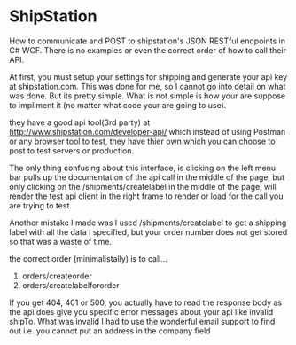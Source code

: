 # ShipStation
How to communicate and POST to shipstation's JSON RESTful endpoints in C# WCF.  There is no examples or even the correct order of how to call their API. 


At first, you must setup your settings for shipping and generate your api key at shipstation.com.  This was done for me, so I cannot go into detail on what was done.  But its pretty simple.  What is not simple is how your are suppose to impliment it (no matter what code your are going to use).  

they have a good api tool(3rd party) at http://www.shipstation.com/developer-api/  which instead of using Postman or any browser tool to test, they have thier own which you can choose to post to test servers or production.

The only thing confusing about this interface, is clicking on the left menu bar pulls up the documentation of the api call in the middle of the page, but only clicking on the /shipments/createlabel  in the middle of the page, will render the test api client in the right frame to render or load for the call you are trying to test.

Another mistake I made was I used /shipments/createlabel  to get a shipping label with all the data I specified, but your order number does not get stored so that was a waste of time.

the correct order (minimalistally) is to call...

1) orders/createorder
2) orders/createlabelfororder

If you get 404, 401 or 500, you actually have to read the response body as the api does give you specific error messages about your api like  invalid shipTo.   What was invalid I had to use the wonderful email support to find out i.e. you cannot put an address in the company field 



